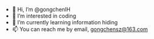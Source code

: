 - 👋 Hi, I’m @gongchenIH
- 👀 I’m interested in coding
- 🌱 I’m currently learning information hiding
- 📫 You can reach me by email, gongchensz@163.com

<!---
gongchenIH/gongchenIH is a ✨ special ✨ repository because its `README.md` (this file) appears on your GitHub profile.
You can click the Preview link to take a look at your changes.
--->
